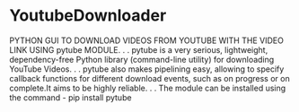 # YoutubeDownloader
PYTHON GUI TO DOWNLOAD VIDEOS FROM YOUTUBE WITH THE VIDEO LINK USING pytube MODULE.
.
.
pytube is a very serious, lightweight, dependency-free Python library (command-line utility) for downloading YouTube Videos.
.
.
pytube also makes pipelining easy, allowing to specify callback functions for different download events, such as on progress or on complete.It aims to be highly reliable.
.
.
The module can be installed using the command - pip install pytube
